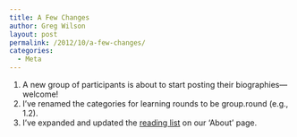 ```yaml
---
title: A Few Changes
author: Greg Wilson
layout: post
permalink: /2012/10/a-few-changes/
categories:
  - Meta
---
```

1.  A new group of participants is about to start posting their biographies—welcome!
2.  I&#8217;ve renamed the categories for learning rounds to be group.round (e.g., 1.2).
3.  I&#8217;ve expanded and updated the [reading list][1] on our &#8216;About&#8217; page.

 [1]: /about/
